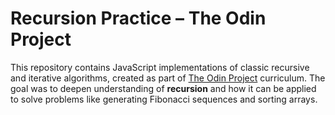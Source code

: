 # Recursion Practice – The Odin Project

This repository contains JavaScript implementations of classic recursive and iterative algorithms, created as part of [The Odin Project](https://www.theodinproject.com/) curriculum. The goal was to deepen understanding of **recursion** and how it can be applied to solve problems like generating Fibonacci sequences and sorting arrays.
